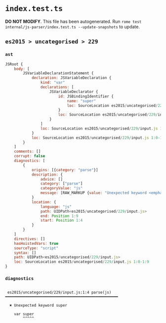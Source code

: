 # `index.test.ts`

**DO NOT MODIFY**. This file has been autogenerated. Run `rome test internal/js-parser/index.test.ts --update-snapshots` to update.

## `es2015 > uncategorised > 229`

### `ast`

```javascript
JSRoot {
	body: [
		JSVariableDeclarationStatement {
			declaration: JSVariableDeclaration {
				kind: "var"
				declarations: [
					JSVariableDeclarator {
						id: JSBindingIdentifier {
							name: "super"
							loc: SourceLocation es2015/uncategorised/229/input.js 1:4-1:9 (super)
						}
						loc: SourceLocation es2015/uncategorised/229/input.js 1:4-1:9
					}
				]
				loc: SourceLocation es2015/uncategorised/229/input.js 1:0-1:9
			}
			loc: SourceLocation es2015/uncategorised/229/input.js 1:0-1:9
		}
	]
	comments: []
	corrupt: false
	diagnostics: [
		{
			origins: [{category: "parse"}]
			description: {
				advice: []
				category: ["parse"]
				categoryValue: "js"
				message: [RAW_MARKUP {value: "Unexpected keyword <emphasis>"}, "super", RAW_MARKUP {value: "</emphasis>"}]
			}
			location: {
				language: "js"
				path: UIDPath<es2015/uncategorised/229/input.js>
				end: Position 1:9
				start: Position 1:4
			}
		}
	]
	directives: []
	hasHoistedVars: true
	sourceType: "script"
	syntax: []
	path: UIDPath<es2015/uncategorised/229/input.js>
	loc: SourceLocation es2015/uncategorised/229/input.js 1:0-1:9
}
```

### `diagnostics`

```

 es2015/uncategorised/229/input.js:1:4 parse(js) ━━━━━━━━━━━━━━━━━━━━━━━━━━━━━━━━━━━━━━━━━━━━━━━━━━━

  ✖ Unexpected keyword super

    var super
        ^^^^^


```
